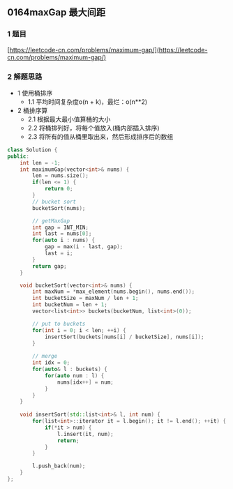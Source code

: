 ## 0164maxGap 最大间距

### 1 题目
[https://leetcode-cn.com/problems/maximum-gap/](https://leetcode-cn.com/problems/maximum-gap/)

### 2 解题思路
- 1 使用桶排序
  - 1.1 平均时间复杂度o(n + k)，最烂：o(n**2)
- 2 桶排序算
  - 2.1 根据最大最小值算桶的大小
  - 2.2 将桶排列好，将每个值放入(桶内部插入排序)
  - 2.3 将所有的值从桶里取出来，然后形成排序后的数组

```cpp
class Solution {
public:
    int len = -1;
    int maximumGap(vector<int>& nums) {
        len = nums.size();
        if(len <= 1) {
            return 0;
        }
        // bucket sort
        bucketSort(nums);

        // getMaxGap
        int gap = INT_MIN;
        int last = nums[0];
        for(auto i : nums) {
            gap = max(i - last, gap);
            last = i;
        } 
        return gap;
    }

    void bucketSort(vector<int>& nums) {
        int maxNum = *max_element(nums.begin(), nums.end());
        int bucketSize = maxNum / len + 1;
        int bucketNum = len + 1;
        vector<list<int>> buckets(bucketNum, list<int>(0));

        // put to buckets
        for(int i = 0; i < len; ++i) {
            insertSort(buckets[nums[i] / bucketSize], nums[i]);
        }
        
        // merge
        int idx = 0;
        for(auto& l : buckets) {
            for(auto num : l) {
                nums[idx++] = num;
            }
        }
    }
    
    void insertSort(std::list<int>& l, int num) {
        for(list<int>::iterator it = l.begin(); it != l.end(); ++it) {
            if(*it > num) {
                l.insert(it, num);
                return;
            }
        }

        l.push_back(num);
    }
};
```